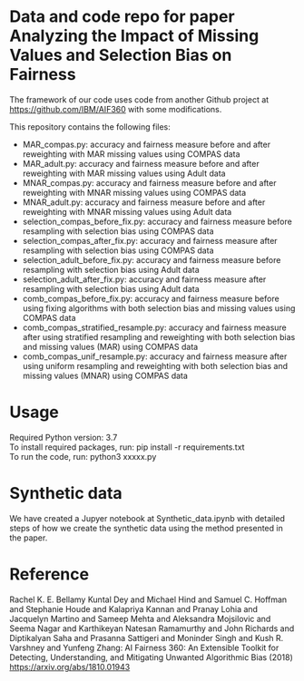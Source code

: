 # Data and code repo for paper Analyzing the Impact of Missing Values and Selection Bias on Fairness

The framework of our code uses code from another Github project at https://github.com/IBM/AIF360 with some modifications. 

This repository contains the following files: <br>
<UL>
<LI>MAR_compas.py: accuracy and fairness measure before and after reweighting with MAR missing values using COMPAS data <br>
<LI>MAR_adult.py: accuracy and fairness measure before and after reweighting with MAR missing values using Adult data <br>
<LI>MNAR_compas.py: accuracy and fairness measure before and after reweighting with MNAR missing values using COMPAS data <br>
<LI>MNAR_adult.py: accuracy and fairness measure before and after reweighting with MNAR missing values using Adult data <br>
<LI>selection_compas_before_fix.py: accuracy and fairness measure before resampling with selection bias using COMPAS data <br>
<LI>selection_compas_after_fix.py: accuracy and fairness measure after resampling with selection bias using COMPAS data <br>
<LI>selection_adult_before_fix.py: accuracy and fairness measure before resampling with selection bias using Adult data <br>
<LI>selection_adult_after_fix.py: accuracy and fairness measure after resampling with selection bias using Adult data <br>
<LI>comb_compas_before_fix.py: accuracy and fairness measure before using fixing algorithms with both selection bias and missing values using COMPAS data <br>
<LI>comb_compas_stratified_resample.py: accuracy and fairness measure after using stratified resampling and reweighting with both selection bias and missing values (MAR) using COMPAS data <br>
<LI>comb_compas_unif_resample.py: accuracy and fairness measure after using uniform resampling and reweighting with both selection bias and missing values (MNAR) using COMPAS data <br>
</UL>

# Usage
Required Python version: 3.7 <br>
To install required packages, run: pip install -r requirements.txt <br>
To run the code, run: python3 xxxxx.py

# Synthetic data
We have created a Jupyer notebook at Synthetic_data.ipynb with detailed steps of how we create the synthetic data using the method presented in the paper. 

# Reference
Rachel K. E. Bellamy Kuntal Dey and Michael Hind and Samuel C. Hoffman and Stephanie Houde and Kalapriya Kannan and Pranay Lohia and Jacquelyn Martino and Sameep Mehta and Aleksandra Mojsilovic and Seema Nagar and Karthikeyan Natesan Ramamurthy and John Richards and Diptikalyan Saha and Prasanna Sattigeri and Moninder Singh and Kush R. Varshney and Yunfeng Zhang: AI Fairness 360:  An Extensible Toolkit for Detecting, Understanding, and Mitigating Unwanted Algorithmic Bias (2018) https://arxiv.org/abs/1810.01943
